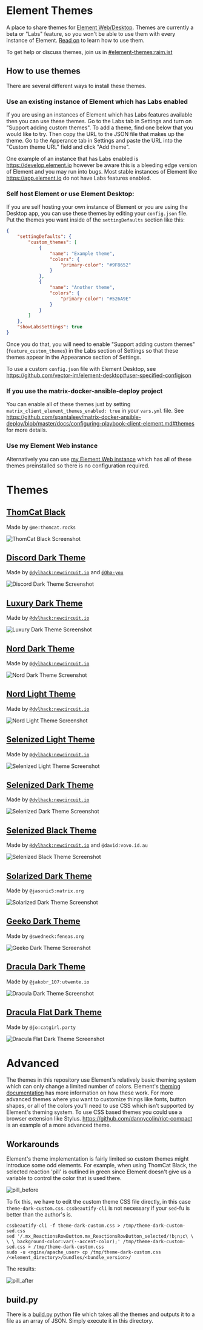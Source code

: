 # Element Themes

A place to share themes for [Element Web/Desktop](https://github.com/vector-im/element-web). Themes are currently a beta or "Labs" feature, so you won't be able to use them with every instance of Element. [Read on](#How-to-use-themes) to learn how to use them.

To get help or discuss themes, join us in [#element-themes:raim.ist](https://matrix.to/#/#element-themes:raim.ist)


## How to use themes

There are several different ways to install these themes.


### Use an existing instance of Element which has Labs enabled

If you are using an instances of Element which has Labs features available then you can use these themes. Go to the Labs tab in Settings and turn on "Support adding custom themes". To add a theme, find one below that you would like to try. Then copy the URL to the JSON file that makes up the theme. Go to the Apperance tab in Settings and paste the URL into the "Custom theme URL" field and click "Add theme".

One example of an instance that has Labs enabled is https://develop.element.io however be aware this is a bleeding edge version of Element and you may run into bugs. Most stable instances of Element like https://app.element.io do not have Labs features enabled.


### Self host Element or use Element Desktop:

If you are self hosting your own instance of Element or you are using the Desktop app, you can use these themes by editing your `config.json` file. Put the themes you want inside of the `settingDefaults` section like this:

```json
{
    "settingDefaults": {
        "custom_themes": [
            {
                "name": "Example theme",
                "colors": {
                    "primary-color": "#9F8652"
                }
            },
            {
                "name": "Another theme",
                "colors": {
                    "primary-color": "#526A9E"
                }
            }
        ]
    },
    "showLabsSettings": true
}
```

Once you do that, you will need to enable "Support adding custom themes" (`feature_custom_themes`) in the Labs section of Settings so that these themes appear in the Appearance section of Settings.

To use a custom `config.json` file with Element Desktop, see https://github.com/vector-im/element-desktop#user-specified-configjson


### If you use the matrix-docker-ansible-deploy project

You can enable all of these themes just by setting `matrix_client_element_themes_enabled: true` in your `vars.yml` file. See https://github.com/spantaleev/matrix-docker-ansible-deploy/blob/master/docs/configuring-playbook-client-element.md#themes for more details.


### Use my Element Web instance

Alternatively you can use [my Element Web instance](https://riot.raim.ist) which has all of these themes preinstalled so there is no configuration required.


# Themes

## [ThomCat Black](https://raw.githubusercontent.com/aaronraimist/element-themes/master/ThomCat/ThomCat-Black.json)

Made by `@me:thomcat.rocks`

![ThomCat Black Screenshot](ThomCat/ThomCat-Black.png)


## [Discord Dark Theme](https://raw.githubusercontent.com/aaronraimist/element-themes/master/Discord/Discord-Dark/Discord-Dark-Theme.json)

Made by [`@dylhack:newcircuit.io`](https://github.com/dylhack) and [`@Oha-you`](https://github.com/Oha-you)

![Discord Dark Theme Screenshot](Discord/Discord-Dark/Discord-Dark-Theme.png)


## [Luxury Dark Theme](https://raw.githubusercontent.com/aaronraimist/element-themes/master/Luxury/Luxury%20Dark/Luxury%20Dark.json)

Made by [`@dylhack:newcircuit.io`](https://github.com/dylhack)

![Luxury Dark Theme Screenshot](./Luxury/Luxury%20Dark/Luxury%20Dark.png)


## [Nord Dark Theme](https://raw.githubusercontent.com/aaronraimist/element-themes/master/Nord/Nord%20Dark/Nord%20Dark.json)

Made by [`@dylhack:newcircuit.io`](https://github.com/dylhack)

![Nord Dark Theme Screenshot](Nord/Nord%20Dark/Nord%20Dark.png)


## [Nord Light Theme](https://raw.githubusercontent.com/aaronraimist/element-themes/master/Nord/Nord%20Light/Nord%20Light.json)

Made by [`@dylhack:newcircuit.io`](https://github.com/dylhack)

![Nord Light Theme Screenshot](Nord/Nord%20Light/Nord%20Light.png)


## [Selenized Light Theme](https://raw.githubusercontent.com/aaronraimist/element-themes/master/Selenized/Selenized%20Light/Selenized%20Light.json)

Made by [`@dylhack:newcircuit.io`](https://github.com/dylhack)

![Selenized Light Theme Screenshot](Selenized/Selenized%20Light/Selenized%20Light.png)


## [Selenized Dark Theme](https://raw.githubusercontent.com/aaronraimist/element-themes/master/Selenized/Selenized%20Dark/Selenized%20Dark.json)

Made by [`@dylhack:newcircuit.io`](https://github.com/dylhack)

![Selenized Dark Theme Screenshot](Selenized/Selenized%20Dark/Selenized%20Dark.png)


## [Selenized Black Theme](https://raw.githubusercontent.com/aaronraimist/element-themes/master/Selenized/Selenized%20Black/Selenized%20Black.json)

Made by [`@dylhack:newcircuit.io`](https://github.com/dylhack) and `@david:vovo.id.au`

![Selenized Black Theme Screenshot](Selenized/Selenized%20Black/Selenized%20Black.png)


## [Solarized Dark Theme](https://raw.githubusercontent.com/aaronraimist/element-themes/master/Solarized/Solarized%20Dark/Solarized%20Dark.json)

Made by `@jasonic5:matrix.org`

![Solarized Dark Theme Screenshot](Solarized/Solarized%20Dark/Solarized%20Dark.png)


## [Geeko Dark Theme](https://raw.githubusercontent.com/aaronraimist/element-themes/master/Geeko%20Dark/Geeko%20Dark.json)

Made by `@swedneck:feneas.org`

![Geeko Dark Theme Screenshot](Geeko%20Dark/Geeko%20Dark.png)

## [Dracula Dark Theme](https://raw.githubusercontent.com/aaronraimist/element-themes/master/Dracula/Non-flat/Dracula.json)

Made by `@jakobr_107:utwente.io`

![Dracula Dark Theme Screenshot](Dracula/Non-flat/screenshot%20%2020-06-19%2014-09-11.png)

## [Dracula Flat Dark Theme](https://raw.githubusercontent.com/aaronraimist/element-themes/master/Dracula/Flat/DraculaFlat.json)

Made by `@jo:catgirl.party`

![Dracula Flat Dark Theme Screenshot](Dracula/Flat/screenshot%2020-06-16%2003-05-42.png)


# Advanced

The themes in this repository use Element's relatively basic theming system which can only change a limited number of colors. Element's [theming documentation](https://github.com/vector-im/element-web/blob/master/docs/theming.md) has more information on how these work. For more advanced themes where you want to customize things like fonts, button shapes, or all of the colors you'll need to use CSS which isn't supported by Element's theming system. To use CSS based themes you could use a browser extension like Stylus. https://github.com/dannycolin/riot-compact is an example of a more advanced theme.


## Workarounds

Element's theme implementation is fairly limited so custom themes might introduce some odd elements. For example, when using ThomCat Black, the selected reaction 'pill' is outlined in green since Element doesn't give us a variable to control the color that is used there.

![pill_before](images/Pill1.png)

To fix this, we have to edit the custom theme CSS file directly, in this case `theme-dark-custom.css`.  `cssbeautify-cli` is not necessary if your `sed`-fu is better than the author's is.

```
cssbeautify-cli -f theme-dark-custom.css > /tmp/theme-dark-custom-sed.css
sed '/.mx_ReactionsRowButton.mx_ReactionsRowButton_selected/!b;n;c\ \ \ \ background-color:var(--accent-color);' /tmp/theme-dark-custom-sed.css > /tmp/theme-dark-custom.css
sudo -u <nginx/apache_user> cp /tmp/theme-dark-custom.css /<element_directory>/bundles/<bundle_version>/
```
The results:

![pill_after](images/Pill2.png)


## build.py
There is a [build.py](./build.py) python file which takes all the themes and
outputs it to a file as an array of JSON. Simply execute it in this directory.
